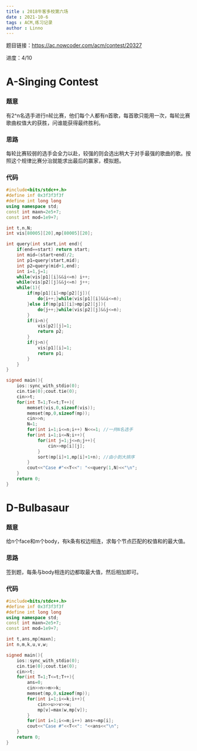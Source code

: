 ```yaml
---
title : 2018牛客多校第六场
date : 2021-10-6
tags : ACM,练习记录
author : Linno
---
```




题目链接：https://ac.nowcoder.com/acm/contest/20327

进度：4/10



# A-Singing Contest

### 题意

有2^n名选手进行n轮比赛，他们每个人都有n首歌，每首歌只能用一次，每轮比赛歌曲权值大的获胜，问谁能获得最终胜利。

### 思路

每轮比赛较弱的选手会全力以赴，较强的则会选出稍大于对手最强的歌曲的歌。按照这个规律比赛分治就能求出最后的赢家，模拟题。

### 代码

```C++
#include<bits/stdc++.h>
#define inf 0x3f3f3f3f
#define int long long
using namespace std;
const int maxn=2e5+7;
const int mod=1e9+7;

int t,n,N;
int vis[80005][20],mp[80005][20];

int query(int start,int end){
	if(end==start) return start;
	int mid=(start+end)/2;
	int p1=query(start,mid);
	int p2=query(mid+1,end);
	int i=1,j=1;
	while(vis[p1][i]&&i<=n) i++;
	while(vis[p2][j]&&j<=n) j++;
	while(1){
		if(mp[p1][i]<mp[p2][j]){
			do{i++;}while(vis[p1][i]&&i<=n);
		}else if(mp[p1][i]>mp[p2][j]){
			do{j++;}while(vis[p2][j]&&j<=n);
		}
		if(i>n){
			vis[p2][j]=1;
			return p2;	
		}
		if(j>n){
			vis[p1][i]=1;
			return p1;
		}
	}
}

signed main(){
	ios::sync_with_stdio(0);
	cin.tie(0);cout.tie(0);
	cin>>t;
	for(int T=1;T<=t;T++){
		memset(vis,0,sizeof(vis));
		memset(mp,0,sizeof(mp));
		cin>>n;
		N=1;
		for(int i=1;i<=n;i++) N<<=1; //一共N名选手
		for(int i=1;i<=N;i++){
			for(int j=1;j<=n;j++){
				cin>>mp[i][j];
			}
			sort(mp[i]+1,mp[i]+1+n); //由小到大排序 
		}
		cout<<"Case #"<<T<<": "<<query(1,N)<<"\n";
	}
	return 0;
}
```





# D-Bulbasaur

### 题意

给n个face和m个body，有k条有权边相连，求每个节点匹配的权值和的最大值。

### 思路

签到题，每条与body相连的边都取最大值，然后相加即可。

### 代码

```C++
#include<bits/stdc++.h>
#define inf 0x3f3f3f3f
#define int long long
using namespace std;
const int maxn=2e5+7;
const int mod=1e9+7;

int t,ans,mp[maxn];
int n,m,k,u,v,w;

signed main(){
	ios::sync_with_stdio(0);
	cin.tie(0);cout.tie(0);
	cin>>t;
	for(int T=1;T<=t;T++){
		ans=0;
		cin>>n>>m>>k;
		memset(mp,0,sizeof(mp));
		for(int i=1;i<=k;i++){
			cin>>u>>v>>w;
			mp[v]=max(w,mp[v]);
		}
		for(int i=1;i<=m;i++) ans+=mp[i];
		cout<<"Case #"<<T<<": "<<ans<<"\n";
	} 
	return 0;
}
```



